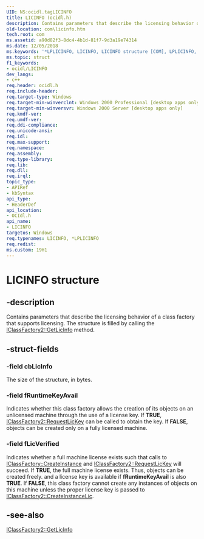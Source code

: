```yaml
---
UID: NS:ocidl.tagLICINFO
title: LICINFO (ocidl.h)
description: Contains parameters that describe the licensing behavior of a class factory that supports licensing. The structure is filled by calling the IClassFactory2::GetLicInfo method.
old-location: com\licinfo.htm
tech.root: com
ms.assetid: a90d82f3-8dc4-4b1d-81f7-9d3a19e74314
ms.date: 12/05/2018
ms.keywords: '*LPLICINFO, LICINFO, LICINFO structure [COM], LPLICINFO, LPLICINFO structure pointer [COM], _ctrl_LICINFO, com.licinfo, ocidl/LICINFO, ocidl/LPLICINFO'
ms.topic: struct
f1_keywords:
- ocidl/LICINFO
dev_langs:
- c++
req.header: ocidl.h
req.include-header: 
req.target-type: Windows
req.target-min-winverclnt: Windows 2000 Professional [desktop apps only]
req.target-min-winversvr: Windows 2000 Server [desktop apps only]
req.kmdf-ver: 
req.umdf-ver: 
req.ddi-compliance: 
req.unicode-ansi: 
req.idl: 
req.max-support: 
req.namespace: 
req.assembly: 
req.type-library: 
req.lib: 
req.dll: 
req.irql: 
topic_type:
- APIRef
- kbSyntax
api_type:
- HeaderDef
api_location:
- OCIdl.h
api_name:
- LICINFO
targetos: Windows
req.typenames: LICINFO, *LPLICINFO
req.redist: 
ms.custom: 19H1
---
```


# LICINFO structure


## -description


Contains parameters that describe the licensing behavior of a class factory that supports licensing. The structure is filled by calling the <a href="https://docs.microsoft.com/windows/desktop/api/ocidl/nf-ocidl-iclassfactory2-getlicinfo">IClassFactory2::GetLicInfo</a> method.


## -struct-fields




### -field cbLicInfo

The size of the structure, in bytes.


### -field fRuntimeKeyAvail

Indicates whether this class factory allows the creation of its objects on an unlicensed machine through the use of a license key. If <b>TRUE</b>, <a href="https://docs.microsoft.com/windows/desktop/api/ocidl/nf-ocidl-iclassfactory2-requestlickey">IClassFactory2::RequestLicKey</a> can be called to obtain the key. If <b>FALSE</b>, objects can be created only on a fully licensed machine.


### -field fLicVerified

Indicates whether a full machine license exists such that calls to <a href="https://docs.microsoft.com/windows/desktop/api/unknwn/nf-unknwn-iclassfactory-createinstance">IClassFactory::CreateInstance</a> and <a href="https://docs.microsoft.com/windows/desktop/api/ocidl/nf-ocidl-iclassfactory2-requestlickey">IClassFactory2::RequestLicKey</a> will succeed. If <b>TRUE</b>, the full machine license exists. Thus, objects can be created freely. and a license key is available if <b>fRuntimeKeyAvail</b> is also <b>TRUE</b>. If <b>FALSE</b>, this class factory cannot create any instances of objects on this machine unless the proper license key is passed to <a href="https://docs.microsoft.com/windows/desktop/api/ocidl/nf-ocidl-iclassfactory2-createinstancelic">IClassFactory2::CreateInstanceLic</a>.


## -see-also




<a href="https://docs.microsoft.com/windows/desktop/api/ocidl/nf-ocidl-iclassfactory2-getlicinfo">IClassFactory2::GetLicInfo</a>
 

 


